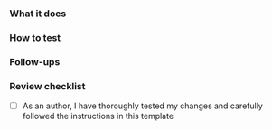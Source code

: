 <!--
Thank you for your Pull Request. Please provide a description and review
the requirements below.

Contributors guide: https://github.com/eclipse-cdt-cloud/vscode-trace-extension/blob/master/CONTRIBUTING.md

Note: Security vulnerabilities should not be disclosed on GitHub, through a PR or any
other means. See SECURITY.md at the root of this repository, to learn how to report
vulnerabilities.
-->

### What it does

<!-- Include relevant issues and describe how they are addressed. -->

### How to test

<!-- Explain how a reviewer can reproduce a bug, test new functionality or verify performance improvements. -->

### Follow-ups

<!-- Please list potential follow-up work, including known issues, possible future work, identified technical debt, and potentially introduced technical debt. If the PR introduces technical debt, specify the reason why this is acceptable. Please create tickets and link them here. Please use the label "technical debt" for new issues when it applies. -->

### Review checklist

- [ ] As an author, I have thoroughly tested my changes and carefully followed the instructions in this template
